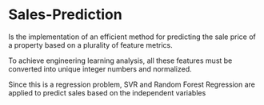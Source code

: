 # Sales-Prediction


Is the implementation of an efficient method for predicting the sale price of a property based on a plurality of feature metrics.

To achieve engineering learning analysis, all these features must be converted into unique integer numbers and normalized. 

Since this is a regression problem, SVR and Random Forest Regression are applied to predict sales based on the independent variables
